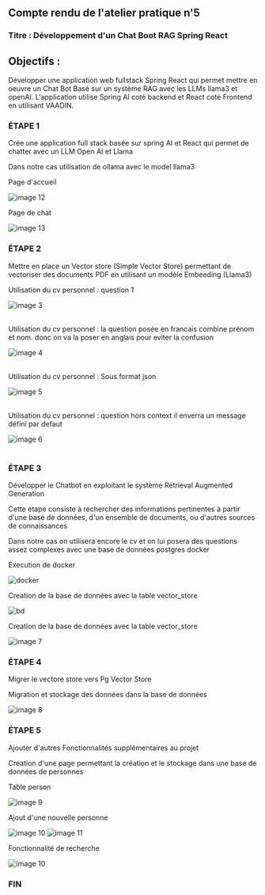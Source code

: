 <h2>Compte rendu de l'atelier pratique n'5</h2>
<h3>Titre : Développement d'un Chat Boot RAG Spring React</h3>
<h2>Objectifs :</h2>
<p>Développer une application web fullstack Spring React qui permet mettre en oeuvre un Chat Bot Basé sur un système RAG avec les LLMs llama3 et openAI. L'application utilise Spring AI coté backend et React coté Frontend en utilisant VAADIN.</p>

<h3>ÉTAPE 1</h3>
<p>Crée une application full stack basée sur spring AI et React qui permet de chatter avec un LLM Open AI et Llama</p>
<p>Dans notre cas utilisation de ollama avec le model llama3</p>
<p>Page d'accueil</p>
<img src="captures/home.jpg" alt="image 12"/>
<p>Page de chat</p>
<img src="captures/chat.jpg" alt="image 13"><br>

<h3>ÉTAPE 2</h3>
<p>Mettre en place un Vector store (Simple Vector Store) permettant de vectoriser des documents PDF en utilisant un modèle Embeeding (Llama3)</p>
<p>Utilisation du cv personnel : question 1</p>
<img src="captures/4.jpg" alt="image 3"><br><br>
<p>Utilisation du cv personnel : la question posée en francais combine prénom et nom. donc on va la poser en anglais pour eviter la confusion</p>
<img src="captures/2.jpg" alt="image 4"><br><br>
<p>Utilisation du cv personnel : Sous format json</p>
<img src="captures/2.1.jpg" alt="image 5"><br><br>
<p>Utilisation du cv personnel : question hors context il enverra un message défini par defaut</p>
<img src="captures/1.jpg" alt="image 6"><br><br>

<h3>ÉTAPE 3</h3>
<p> Développer le Chatbot en exploitant le système Retrieval Augmented Generation</p>
<p>Cette étape consiste à rechercher des informations pertinentes à partir d'une base de données, d'un ensemble de documents, ou d'autres sources de connaissances</p>
<p>Dans notre cas on utilisera encore le cv et on lui posera des questions assez complexes avec une base de données postgres docker</p>
<p>Execution de docker</p>
<img src="captures/docker.jpg" alt="docker ">
<p>Creation de la base de données avec la table vector_store</p>
<img src="captures/5.jpg" alt="bd ">
<p>Creation de la base de données avec la table vector_store</p>
<img src="captures/10.jpg" alt="image 7 ">


<h3>ÉTAPE 4</h3>
<p>Migrer le vectore store vers Pg Vector Store</p>
<p>Migration et stockage des données dans la base de données</p>
<img src="captures/11.jpg" alt="image 8"/>

<h3>ÉTAPE 5</h3>
<p>Ajouter d'autres Fonctionnalités supplémentaires au projet</p>
<p>Creation d'une page permettant la création et le stockage dans une base de données de personnes</p>
<p>Table person</p>
<img src="captures/6.jpg" alt="image 9"/>
<p>Ajout d'une nouvelle personne</p>
<img src="captures/7.jpg" alt="image 10"/>
<img src="captures/8.jpg" alt="image 11"/>
<p>Fonctionnalité de recherche</p>
<img src="captures/9.jpg" alt="image 10"/>

<h3>FIN</h3>